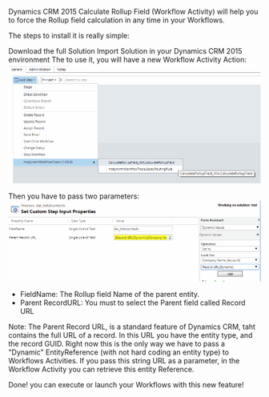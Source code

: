 Dynamics CRM 2015 Calculate Rollup Field (Workflow Activity) will help you to force the Rollup field calculation in any time in your Workflows.

The steps to install it is really simple:

Download the full Solution
Import Solution in your Dynamics CRM 2015 environment
The to use it, you will have a new Workflow Activity Action:
![](Force%20Calculate%20Rollup%20Field_workflow4.gif)

Then you have to pass two parameters:
![](Force%20Calculate%20Rollup%20Field_workflow5.gif)

* FieldName: The Rollup field Name of the parent entity.
* Parent RecordURL: You must to select the Parent field called Record URL

Note: The Parent Record URL, is a standard feature of Dynamics CRM, taht contains the full URL of a record. In this URL you have the entity type, and the record GUID. Right now this is the only way we have to pass a "Dynamic" EntityReference (with not hard coding an entity type) to Workflows Activities. If you pass this string URL as a parameter, in the Workflow Activity you can retrieve this entity Reference.

Done! you can execute or launch your Workflows with this new feature!

